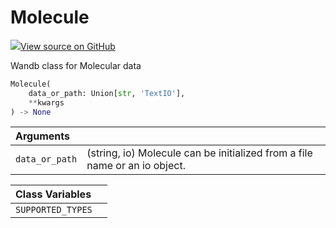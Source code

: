 # Molecule



[![](https://www.tensorflow.org/images/GitHub-Mark-32px.png)View source on GitHub](https://www.github.com/wandb/client/tree/v0.10.33/wandb/sdk/data_types.py#L768-L861)



Wandb class for Molecular data

```python
Molecule(
    data_or_path: Union[str, 'TextIO'],
    **kwargs
) -> None
```





| Arguments |  |
| :--- | :--- |
|  `data_or_path` |  (string, io) Molecule can be initialized from a file name or an io object. |





| Class Variables |  |
| :--- | :--- |
|  `SUPPORTED_TYPES`<a id="SUPPORTED_TYPES"></a> |   |


